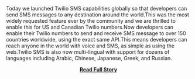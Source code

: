 <p>Today we launched Twilio SMS capabilities globally so that developers can send SMS messages to any destination around the world.This was the most widely requested feature ever by the community and we are thrilled to enable this for US and Canadian Twilio numbers.Now developers can enable their Twilio numbers to send and receive SMS message to over 150 countries worldwide, using the exact same API.This means developers can reach anyone in the world with voice and SMS, as simple as using the web.Twilio SMS is also now multi-lingual with support for dozens of languages including Arabic, Chinese, Japanese, Greek, and Russian.</p>
<center><p><a href="http://www.twilio.com/blog/2012/07/sms-everywhere-twilio-now-enables-messaging-to-over-150-countries-worldwide.html" style='padding:25px; font-sze:18px; font-weight: bold;'>Read Full Story</a></p></center>
